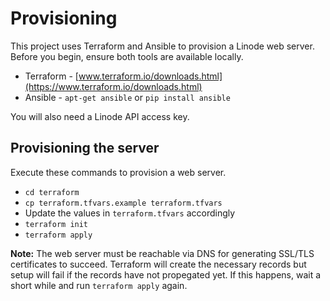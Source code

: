 # Provisioning

This project uses Terraform and Ansible to provision a Linode web server.
Before you begin, ensure both tools are available locally.

 * Terraform - [www.terraform.io/downloads.html](https://www.terraform.io/downloads.html)
 * Ansible - `apt-get ansible` or `pip install ansible`

You will also need a Linode API access key.

## Provisioning the server

Execute these commands to provision a web server.

  * `cd terraform`
  * `cp terraform.tfvars.example terraform.tfvars`
  * Update the values in `terraform.tfvars` accordingly
  * `terraform init`
  * `terraform apply`

**Note:** The web server must be reachable via DNS for generating SSL/TLS
certificates to succeed. Terraform will create the necessary records but setup
will fail if the records have not propegated yet. If this happens, wait a short
while and run `terraform apply` again.
